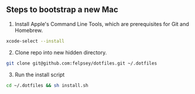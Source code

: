 ## Steps to bootstrap a new Mac

1. Install Apple's Command Line Tools, which are prerequisites for Git and Homebrew.

```zsh
xcode-select --install
```


2. Clone repo into new hidden directory.

```zsh
git clone git@github.com:felpsey/dotfiles.git ~/.dotfiles
```


3. Run the install script

```zsh
cd ~/.dotfiles && sh install.sh
```